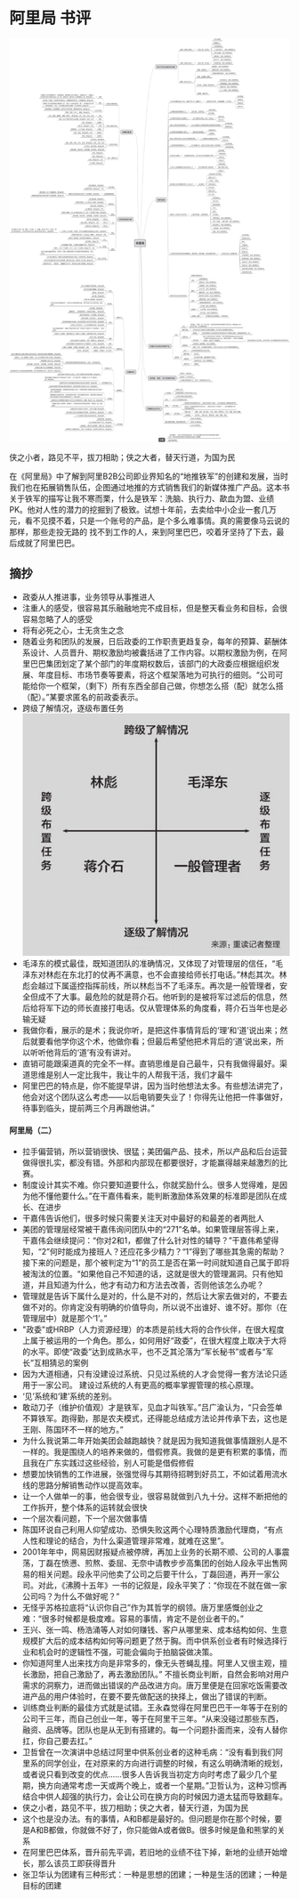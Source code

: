 # 阿里局 书评

![阿里局脑图](../images/阿里局.jpeg)

侠之小者，路见不平，拔刀相助；侠之大者，替天行道，为国为民

在《阿里局》中了解到阿里B2B公司即业界知名的“地推铁军”的创建和发展，当时我们也在拓展销售队伍，企图通过地推的方式销售我们的新媒体推广产品。这本书关于铁军的描写让我不寒而栗，什么是铁军：洗脑、执行力、歃血为盟、业绩PK。他对人性的潜力的挖掘到了极致。试想十年前，去卖给中小企业一套几万元，看不见摸不着，只是一个账号的产品，是个多么难事情。真的需要像马云说的那样，那些走投无路的 找不到工作的人，来到阿里巴巴，咬着牙坚持了下去，最后成就了阿里巴巴。

## 摘抄

- 政委从人推进事，业务领导从事推进人
- 注重人的感受，很容易其乐融融地完不成目标，但是整天看业务和目标，会很容易忽略了人的感受
- 将有必死之心，士无贪生之念
- 随着业务和团队的发展，日后政委的工作职责更趋复杂，每年的预算、薪酬体系设计、人员晋升、期权激励均被囊括进了工作内容。以期权激励为例，在阿里巴巴集团划定了某个部门的年度期权数后，该部门的大政委应根据组织发展、年度目标、市场节奏等要素，将这个框架落地为可执行的细则。“公司可能给你一个框架，（剩下）所有东西全部自己做，你想怎么搭（配）就怎么搭（配）。”某要求匿名的前政委表示。
- 跨级了解情况，逐级布置任务
![跨级了解情况，逐级布置任务](../images/WechatIMG93.jpeg)
- 毛泽东的模式最佳，既知道团队的准确情况，又体现了对管理层的信任，“毛泽东对林彪在东北打的仗再不满意，也不会直接给师长打电话。”林彪其次。林彪会越过下属遥控指挥前线，所以林彪当不了毛泽东。再次是一般管理者，安全但成不了大事。最危险的就是蒋介石。他听到的是被将军过滤后的信息，然后给将军下边的师长直接打电话。仅从管理体系的角度看，蒋介石当年也是必输无疑
- 我做你看，展示的是术；我说你听，是把这件事情背后的‘理’和‘道’说出来；然后就要看他学你这个术，他做你看；但最后希望他把术背后的‘道’说出来，所以听听他背后的‘道’有没有讲对。
- 直销可能跟渠道真的完全不一样。直销思维是自己最牛，只有我做得最好。渠道思维是别人一定比我牛，我让牛的人帮我干活，我们才最牛
- 阿里巴巴的特点是，你不能提早讲，因为当时他想法太多。有些想法讲完了，他会对这个团队这么考虑——以后电销要失业了！你得先让他把一件事做好，待事到临头，提前两三个月再跟他讲。”

#### 阿里局（二）

- 拉手偏营销，所以营销很快、很猛；美团偏产品、技术，所以产品和后台运营做得很扎实，都没有错。外部和内部现在都要很好，才能赢得越来越激烈的比赛。
- 制度设计其实不难。你只要知道要什么，你就奖励什么。很多人觉得难，是因为他不懂他要什么。”在干嘉伟看来，能判断激励体系效果的标准即是团队在成长、在进步
- 干嘉伟告诉他们，很多时候只需要关注天对中最好的和最差的者两批人
- 美团的管理层经常被干嘉伟询问团队中的“271”名单。如果管理层答得上来，干嘉伟会继续提问：“你对2和1，都做了什么针对性的辅导？”干嘉伟希望得知，“2”何时能成为接班人？还应花多少精力？“1”得到了哪些其急需的帮助？
  接下来的问题是，那个被判定为“1”的员工是否在第一时间就知道自己属于即将被淘汰的位置。“如果他自己不知道的话，这就是很大的管理漏洞。只有他知道，并且知道为什么，他才有动力和方法去改善，否则他该怎么办呢？
- 管理就是告诉下属什么是对的，什么是不对的，然后让大家去做对的，不要去做不对的。你肯定没有明确的价值导向，所以说不出谁好、谁不好。那你（在管理层中）就是那个‘1’。”
- "政委"或HRBP（人力资源经理）的本质是前线大将的合作伙伴，在很大程度上属于被运用的一个角色。那么，如何用好“政委”，在很大程度上取决于大将的水平。即使“政委”达到成熟水平，也不乏其沦落为“军长秘书”或者与“军长”互相猜忌的案例
- 因为大道相通，只有没建设过系统、只见过系统的人才会觉得一套方法论只适用于一家公司。
  建设过系统的人有更高的概率掌握管理的核心原理。
- ‘见’系统和‘建’系统的差别。
- 敢动刀子（维护价值观）才是铁军，见血才叫铁军。”吕广渝认为，“只会签单不算铁军。跑得勤，那是农夫模式，还得能总结成方法论并传承下去，这也是王刚、陈国环不一样的地方。”
- 为什么我说第二年开始美团会越跑越快？就是因为我知道我做事情跟别人是不一样的。我是围绕人的培养来做的，借假修真。我做的是更有积累的事情，而且我在广东实践过这些经验，别人可能是借假修假
- 想要加快销售的工作进展，张强觉得与其期待招聘到好员工，不如试着用流水线的思路分解销售动作以提高效率。
- 让一个人做单一的事，他会很专业，很容易就做到八九十分。这样不断把他的工作拆开，整个体系的运转就会很快
- 一个层次看问题，下一个层次做事情
- 陈国环说自己利用人仰望成功、恐惧失败这两个心理特质激励代理商，“有点人性和理论的结合，为什么渠道管理非常难，就难在这里”。
- 2001年年中，网易因财报疑点被停牌，再加上业务的长期不顺、公司的人事震荡，丁磊在愤懑、煎熬、委屈、无奈中请教步步高集团的创始人段永平出售网易的相关问题。段永平问他卖了公司之后要干什么，丁磊回道，再开一家公司。对此，《沸腾十五年》一书的记叙是，段永平笑了：“你现在不就在做一家公司吗？为什么不做好呢？”
- 无怪乎苏格拉底将“认识你自己”作为其哲学的纲领。唐万里感慨创业之难：“很多时候都是极度难。容易的事情，肯定不是创业者干的。”
- 王兴、张一鸣、杨浩涌等人对如何赚钱、客户从哪里来、成本结构如何、生意规模扩大后的成本结构如何等问题更了然于胸。而中供系创业者有时候选择行业和机会时的逻辑性不强，可能会偏向于拍脑袋做决策。
- 你知道阿里人出来找方向是非常多的，像无头苍蝇乱撞。阿里人又很主观，擅长激励，把自己激励了，再去激励团队。”
  不擅长商业判断，自然会影响对用户需求的洞察力，进而做出错误的产品改进方向。唐万里便是在回家吃饭需要改进产品的用户体验时，在要不要先做配送的抉择上，做出了错误的判断。
- 训练商业判断的最佳方式就是试错。王永森觉得在阿里巴巴干一年等于在别的公司干三年，而自己创业一年，等于在阿里干三年。“从来没碰过那些东西，融资、品牌等。团队也是从无到有搭建的。每一个问题扑面而来，没有人替你扛，你自己要去扛。”
- 卫哲曾在一次演讲中总结过阿里中供系创业者的这种毛病：“没有看到我们阿里系的同学创业，在对原来的方向进行调整的时候，有这么明确清晰的规划，或者说只看到改变的优点……很多人告诉我当初定方向时考虑了最少几个星期，换方向通常考虑一天或两个晚上，或者一个星期。”卫哲认为，这种习惯再结合中供人超强的执行力，会让公司在换方向的时候因力道太猛而导致翻车。
- 侠之小者，路见不平，拔刀相助；侠之大者，替天行道，为国为民
- 这个也是没办法。有的事情，A和B都是最好的。但问题是你在那个时候，要是A和B都做，你就做不好了，你只能做A或者做B。很多时候是鱼和熊掌的关系
- 在阿里巴巴体系，晋升前先平调，若旧地的业绩不往下掉，新地的业绩开始增长，那么该员工即获得晋升
- 张卫华认为团建有三种形式：一种是思想的团建；一种是生活的团建；一种是目标的团建
